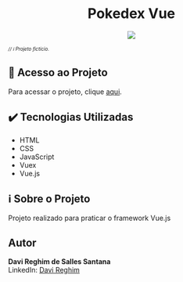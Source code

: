 # <h1 align="center">Pokedex Vue</h1>
<p align="center">
  <img src="https://img.shields.io/badge/STATUS-FINALIZADO-green">
</p>
<sub><sup><i>// ℹ️ Projeto fictício.</i></sup></sub>

## 📁 Acesso ao Projeto
Para acessar o projeto, clique <a href="https://pokedex-vuejs-omega.vercel.app/#/" target="_blank">aqui</a>.

## ✔️ Tecnologias Utilizadas
- HTML
- CSS
- JavaScript
- Vuex
- Vue.js

## ℹ️ Sobre o Projeto
Projeto realizado para praticar o framework Vue.js

## Autor
**Davi Reghim de Salles Santana**  
LinkedIn: [Davi Reghim](https://www.linkedin.com/in/davi-reghim-13b995272/)
